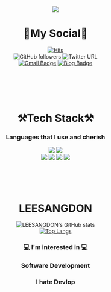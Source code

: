 <div align = "center">

<img src="https://capsule-render.vercel.app/api?type=waving&color=gradient&height=400&section=header&text=SANGDONLEE&fontSize=90" />

   # 📱My Social📱
[![Hits](https://hits.seeyoufarm.com/api/count/incr/badge.svg?url=https%3A%2F%2Fgithub.com%2FSangdonLee972&count_bg=%2379C83D&title_bg=%23555555&icon=&icon_color=%23E7E7E7&title=hits&edge_flat=false)](https://hits.seeyoufarm.com)
<br>
![GitHub followers](https://img.shields.io/github/followers/lourc0d3?label=LEESANGDON&logoColor=blue&style=social)
![Twitter URL](https://img.shields.io/twitter/url?label=LEESANGDON&style=social&url=https%3A%2F%2Ftwitter.com%2Flourcode)
<br>
[![Gmail Badge](https://img.shields.io/badge/Gmail-d14836?style=plastic-square&logo=Gmail&logoColor=white&link=mailto:dltkdehstm12@naver.com)](mailto:dltkdehstm12@naver.com)
[![Blog Badge](http://img.shields.io/badge/-gitBlog-blue?style=plastic-square&logo=222222&link=https://blog.naver.com/dltkdehstm12)](https://blog.naver.com/dltkdehstm12)
<br>
<br>
<br>
   <br>
   
   <br>

   
 # ⚒Tech Stack⚒
 ### Languages that I use and cherish
  <img src="https://img.shields.io/badge/Python-3766AB?style=flat-square&logo=Python&logoColor=white"/>
  <img src="https://img.shields.io/badge/C++-00599C?style=flat-square&logo=C++&logoColor=auto"/>
   <br>
  <img src="https://img.shields.io/badge/Java-007396?style=flat-square&logo=Java&logoColor=white"/>
  <img src="https://img.shields.io/badge/JavaScript-F7DF1E?style=flat-square&logo=JavaScript&logoColor=white"/>
  <img src="https://img.shields.io/badge/Android Studio-3DDC84?style=flat-square&logo=Android Studio&logoColor=white"/>
  <img src="https://img.shields.io/badge/Android-3DDC84?style=flat-square&logo=Android&logoColor=white"/>
  <br>
   <br>
   <br>
   <br>
   <br>
   
   
  # LEESANGDON
![LEESANGDON's GitHub stats](https://github-readme-stats.vercel.app/api?username=LEESANGDON&show_icons=true&theme=radical) <br>
[![Top Langs](https://github-readme-stats.vercel.app/api/top-langs/?username=lourc0d3&layout=compact)](https://github.com/anuraghazra/github-readme-stats)
<br>  
### 💻 I'm interested in 💻
  ### Software Development
  ### I hate Devlop
  
